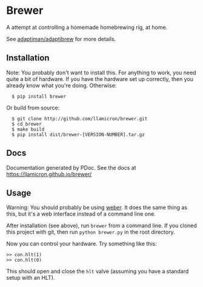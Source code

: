# Brewer
A attempt at controlling a homemade homebrewing rig, at home.

See [adaptiman/adaptibrew](http://github.com/adaptiman/adaptibrew) for more details.



## Installation
Note: You probably don't want to install this. For anything to work, you need quite a bit of hardware. If you have the hardware set up correctly, then you already know what you're doing. Otherwise:

```
  $ pip install brewer
```

Or build from source:

```
  $ git clone http://github.com/llamicron/brewer.git
  $ cd brewer
  $ make build
  $ pip install dist/brewer-[VERSION-NUMBER].tar.gz
```

## Docs
Documentation generated by PDoc. See the docs at https://llamicron.github.io/brewer/

## Usage
Warning: You should probably be using [weber](http://github.com/llamicron/weber/). It does the same thing as this, but it's a web interface instead of a command line one.

After installation (see above), run `brewer` from a command line. If you cloned this project with git, then run `python brewer.py` in the root directory.

Now you can control your hardware. Try something like this:
```
>> con.hlt(1)
>> con.hlt(0)
```

This should open and close the `hlt` valve (assuming you have a standard setup with an HLT).

